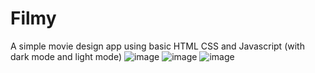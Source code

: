 # Filmy
A simple movie design app using basic HTML CSS and Javascript (with dark mode and light mode)
![image](https://user-images.githubusercontent.com/81769124/197388467-e3761347-2bd3-48a4-ac9b-ad781a200903.png)
![image](https://user-images.githubusercontent.com/81769124/197388491-ec518273-5131-4a66-8bb6-fa9571025e1d.png)
![image](https://user-images.githubusercontent.com/81769124/197388540-8fa6594a-9519-410e-8b75-e0d5dbe759b3.png)

